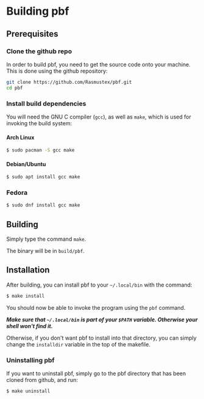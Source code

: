 # Building pbf

## Prerequisites
### Clone the github repo
In order to build pbf, you need to get the source code onto your machine. This is done using the github repository:
```sh
git clone https://github.com/Rasmustex/pbf.git
cd pbf
```

### Install build dependencies
You will need the GNU C compiler (`gcc`), as well as `make`, which is used for invoking the build system:

#### Arch Linux
```sh
$ sudo pacman -S gcc make 
```
#### Debian/Ubuntu
```sh
$ sudo apt install gcc make 
```
### Fedora
```sh
$ sudo dnf install gcc make 
```
## Building 
Simply type the command `make`.

The binary will be in `build/pbf`. 

## Installation
After building, you can install pbf to your `~/.local/bin` with the command:
```sh
$ make install 
```
You should now be able to invoke the program using the `pbf` command.

***Make sure that `~/.local/bin` is part of your `$PATH` variable. Otherwise your shell won't find it.***

Otherwise, if you don't want pbf to install into that directory, you can simply change the `installdir` variable in the top of the makefile.

### Uninstalling pbf
If you want to uninstall pbf, simply go to the pbf directory that has been cloned from github, and run:
```sh
$ make uninstall
```
